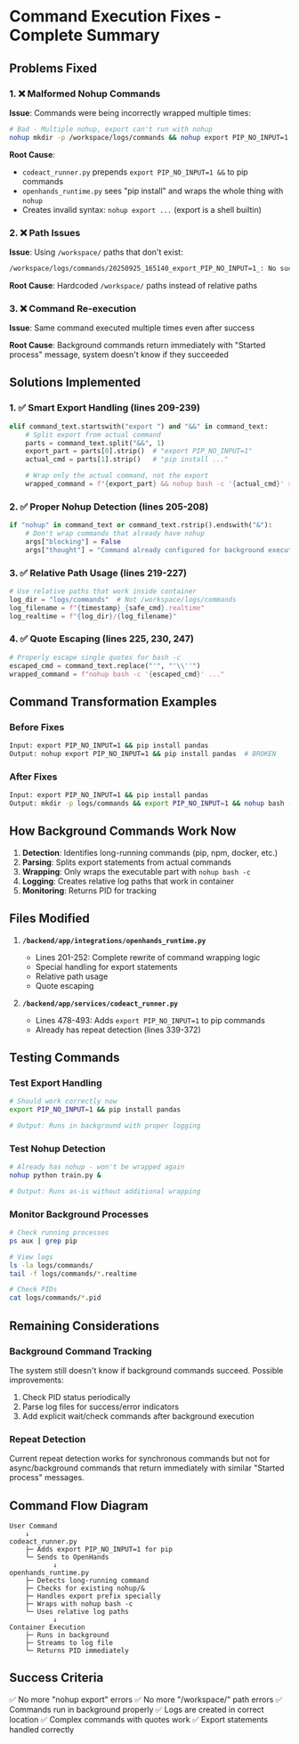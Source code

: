 # Command Execution Fixes - Complete Summary

## Problems Fixed

### 1. ❌ Malformed Nohup Commands
**Issue**: Commands were being incorrectly wrapped multiple times:
```bash
# Bad - Multiple nohup, export can't run with nohup
nohup mkdir -p /workspace/logs/commands && nohup export PIP_NO_INPUT=1 && pip install
```

**Root Cause**:
- `codeact_runner.py` prepends `export PIP_NO_INPUT=1 &&` to pip commands
- `openhands_runtime.py` sees "pip install" and wraps the whole thing with `nohup`
- Creates invalid syntax: `nohup export ...` (export is a shell builtin)

### 2. ❌ Path Issues
**Issue**: Using `/workspace/` paths that don't exist:
```bash
/workspace/logs/commands/20250925_165140_export_PIP_NO_INPUT=1_: No such file or directory
```

**Root Cause**: Hardcoded `/workspace/` paths instead of relative paths

### 3. ❌ Command Re-execution
**Issue**: Same command executed multiple times even after success

**Root Cause**: Background commands return immediately with "Started process" message, system doesn't know if they succeeded

## Solutions Implemented

### 1. ✅ Smart Export Handling (lines 209-239)
```python
elif command_text.startswith("export ") and "&&" in command_text:
    # Split export from actual command
    parts = command_text.split("&&", 1)
    export_part = parts[0].strip()  # "export PIP_NO_INPUT=1"
    actual_cmd = parts[1].strip()   # "pip install ..."

    # Wrap only the actual command, not the export
    wrapped_command = f"{export_part} && nohup bash -c '{actual_cmd}' > {log_realtime} 2>&1 &"
```

### 2. ✅ Proper Nohup Detection (lines 205-208)
```python
if "nohup" in command_text or command_text.rstrip().endswith("&"):
    # Don't wrap commands that already have nohup
    args["blocking"] = False
    args["thought"] = "Command already configured for background execution"
```

### 3. ✅ Relative Path Usage (lines 219-227)
```python
# Use relative paths that work inside container
log_dir = "logs/commands"  # Not /workspace/logs/commands
log_filename = f"{timestamp}_{safe_cmd}.realtime"
log_realtime = f"{log_dir}/{log_filename}"
```

### 4. ✅ Quote Escaping (lines 225, 230, 247)
```python
# Properly escape single quotes for bash -c
escaped_cmd = command_text.replace("'", "'\\''")
wrapped_command = f"nohup bash -c '{escaped_cmd}' ..."
```

## Command Transformation Examples

### Before Fixes
```bash
Input: export PIP_NO_INPUT=1 && pip install pandas
Output: nohup export PIP_NO_INPUT=1 && pip install pandas  # BROKEN
```

### After Fixes
```bash
Input: export PIP_NO_INPUT=1 && pip install pandas
Output: mkdir -p logs/commands && export PIP_NO_INPUT=1 && nohup bash -c 'pip install pandas' > logs/commands/XXX.realtime 2>&1 &
```

## How Background Commands Work Now

1. **Detection**: Identifies long-running commands (pip, npm, docker, etc.)
2. **Parsing**: Splits export statements from actual commands
3. **Wrapping**: Only wraps the executable part with `nohup bash -c`
4. **Logging**: Creates relative log paths that work in container
5. **Monitoring**: Returns PID for tracking

## Files Modified

1. **`/backend/app/integrations/openhands_runtime.py`**
   - Lines 201-252: Complete rewrite of command wrapping logic
   - Special handling for export statements
   - Relative path usage
   - Quote escaping

2. **`/backend/app/services/codeact_runner.py`**
   - Lines 478-493: Adds `export PIP_NO_INPUT=1` to pip commands
   - Already has repeat detection (lines 339-372)

## Testing Commands

### Test Export Handling
```bash
# Should work correctly now
export PIP_NO_INPUT=1 && pip install pandas

# Output: Runs in background with proper logging
```

### Test Nohup Detection
```bash
# Already has nohup - won't be wrapped again
nohup python train.py &

# Output: Runs as-is without additional wrapping
```

### Monitor Background Processes
```bash
# Check running processes
ps aux | grep pip

# View logs
ls -la logs/commands/
tail -f logs/commands/*.realtime

# Check PIDs
cat logs/commands/*.pid
```

## Remaining Considerations

### Background Command Tracking
The system still doesn't know if background commands succeed. Possible improvements:
1. Check PID status periodically
2. Parse log files for success/error indicators
3. Add explicit wait/check commands after background execution

### Repeat Detection
Current repeat detection works for synchronous commands but not for async/background commands that return immediately with similar "Started process" messages.

## Command Flow Diagram

```
User Command
    ↓
codeact_runner.py
    ├─ Adds export PIP_NO_INPUT=1 for pip
    └─ Sends to OpenHands
           ↓
openhands_runtime.py
    ├─ Detects long-running command
    ├─ Checks for existing nohup/&
    ├─ Handles export prefix specially
    ├─ Wraps with nohup bash -c
    └─ Uses relative log paths
           ↓
Container Execution
    ├─ Runs in background
    ├─ Streams to log file
    └─ Returns PID immediately
```

## Success Criteria

✅ No more "nohup export" errors
✅ No more "/workspace/" path errors
✅ Commands run in background properly
✅ Logs are created in correct location
✅ Complex commands with quotes work
✅ Export statements handled correctly